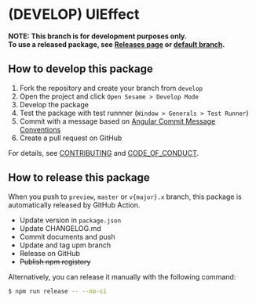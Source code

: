 (DEVELOP) UIEffect
===

**NOTE: This branch is for development purposes only.**  
**To use a released package, see [Releases page](https://github.com/mob-sakai/UIEffect/releases) or [default branch](https://github.com/mob-sakai/UIEffect).**


## How to develop this package

1. Fork the repository and create your branch from `develop`
3. Open the project and click `Open Sesame > Develop Mode`
4. Develop the package
5. Test the package with test runnner (`Window > Generals > Test Runner`)
6. Commit with a message based on [Angular Commit Message Conventions](https://gist.github.com/stephenparish/9941e89d80e2bc58a153)
7. Create a pull request on GitHub

For details, see [CONTRIBUTING](https://github.com/mob-sakai/UIEffect/blob/upm/CONTRIBUTING.md) and [CODE_OF_CONDUCT](https://github.com/mob-sakai/UIEffect/blob/upm/CODE_OF_CONDUCT.md).


## How to release this package

When you push to `preview`, `master` or `v{major}.x` branch, this package is automatically released by GitHub Action.

* Update version in `package.json` 
* Update CHANGELOG.md
* Commit documents and push
* Update and tag upm branch
* Release on GitHub
* ~~Publish npm registory~~

Alternatively, you can release it manually with the following command:

```bash
$ npm run release -- --no-ci
```
